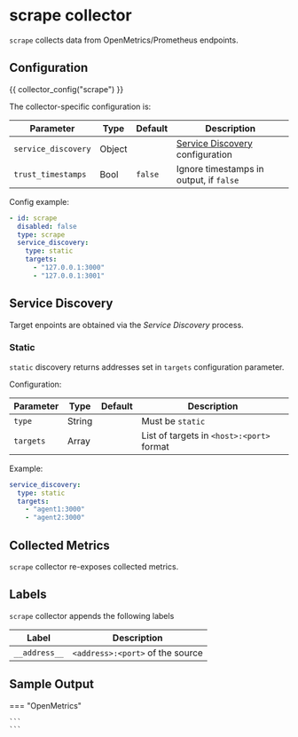 # scrape collector

`scrape` collects data from OpenMetrics/Prometheus endpoints.

## Configuration

{{ collector_config("scrape") }}


The collector-specific configuration is:

| Parameter           | Type   | Default | Description                                           |
| ------------------- | ------ | ------- | ----------------------------------------------------- |
| `service_discovery` | Object |         | [Service Discovery](#service-discovery) configuration |
| `trust_timestamps`  | Bool   | `false` | Ignore timestamps in output, if `false`               |

Config example:

``` yaml
- id: scrape
  disabled: false
  type: scrape
  service_discovery:
    type: static
    targets:
      - "127.0.0.1:3000"
      - "127.0.0.1:3001"
```

## Service Discovery

Target enpoints are obtained via the *Service Discovery*  process.

### Static

`static` discovery returns addresses set in `targets` configuration parameter.

Configuration:

| Parameter | Type   | Default | Description                               |
| --------- | ------ | ------- | ----------------------------------------- |
| `type`    | String |         | Must be `static`                          |
| `targets` | Array  |         | List of targets in `<host>:<port>` format |

Example:

``` yaml
service_discovery:
  type: static
  targets:
    - "agent1:3000"
    - "agent2:3000"
```

## Collected Metrics

`scrape` collector re-exposes collected metrics.

## Labels

`scrape` collector appends the following labels

| Label         | Description                      |
| ------------- | -------------------------------- |
| `__address__` | `<address>:<port>` of the source |

## Sample Output

=== "OpenMetrics"

    ```
    ```
